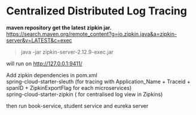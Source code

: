 # Centralized Distributed Log Tracing



<b>maven repository get the latest zipkin jar.</b><br>
https://search.maven.org/remote_content?g=io.zipkin.java&a=zipkin-server&v=LATEST&c=exec

> java -jar zipkin-server-2.12.9-exec.jar

will run on http://127.0.0.1:9411/

Add zipkin dependencies in pom.xml<br>
spring-cloud-starter-sleuth (for tracing with Application_Name + Traceid + spanID + ZipkinExportFlag for each microservices)<br>
spring-cloud-starter-zipkin ( for centralised log view in Zipkins)

then run book-service, student service and eureka server
